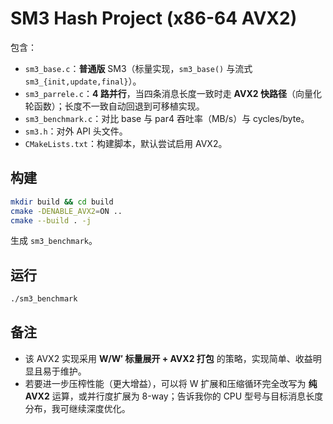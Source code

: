 # SM3 Hash Project (x86-64 AVX2)

包含：
- `sm3_base.c`：**普通版** SM3（标量实现，`sm3_base()` 与流式 `sm3_{init,update,final}`）。
- `sm3_parrele.c`：**4 路并行**，当四条消息长度一致时走 **AVX2 快路径**（向量化轮函数）；长度不一致自动回退到可移植实现。
- `sm3_benchmark.c`：对比 base 与 par4 吞吐率（MB/s）与 cycles/byte。
- `sm3.h`：对外 API 头文件。
- `CMakeLists.txt`：构建脚本，默认尝试启用 AVX2。

## 构建
```bash
mkdir build && cd build
cmake -DENABLE_AVX2=ON ..
cmake --build . -j
```
生成 `sm3_benchmark`。

## 运行
```bash
./sm3_benchmark
```

## 备注
- 该 AVX2 实现采用 **W/W′ 标量展开 + AVX2 打包** 的策略，实现简单、收益明显且易于维护。
- 若要进一步压榨性能（更大增益），可以将 W 扩展和压缩循环完全改写为 **纯 AVX2** 运算，或并行度扩展为 8-way；告诉我你的 CPU 型号与目标消息长度分布，我可继续深度优化。
